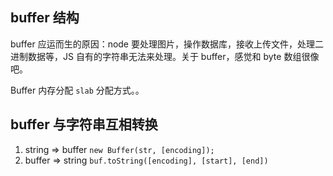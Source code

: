 ## buffer 结构

buffer 应运而生的原因：node 要处理图片，操作数据库，接收上传文件，处理二进制数据等，JS 自有的字符串无法来处理。关于 buffer，感觉和 byte 数组很像吧。

Buffer 内存分配 `slab` 分配方式。。

## buffer 与字符串互相转换

1. string => buffer `new Buffer(str, [encoding]);`
2. buffer => string `buf.toString([encoding], [start], [end])`